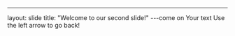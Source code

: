 ---
layout: slide
title: "Welcome to our second slide!"
---come on
Your text
Use the left arrow to go back!
